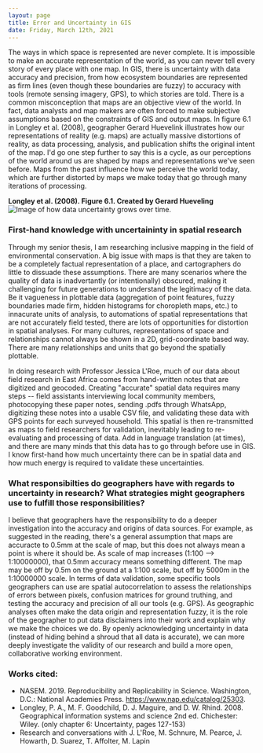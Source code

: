```yaml
---
layout: page
title: Error and Uncertainty in GIS
date: Friday, March 12th, 2021
---
```


The ways in which space is represented are never complete. It is impossible to make an accurate representation of the world, as you can never tell every story of every place with one map. In GIS, there is uncertainty with data accuracy and precision, from how ecosystem boundaries are represented as firm lines (even though these boundaries are fuzzy) to accuracy with tools (remote sensing imagery, GPS), to which stories are told. There is a common misconception that maps are an objective view of the world. In fact, data analysts and map makers are often forced to make subjective assumptions based on the constraints of GIS and output maps. In figure 6.1 in Longley et al. (2008), geographer Gerard Huevelink illustrates how our representations of reality (e.g. maps) are actually massive distortions of reality, as data processing, analysis, and publication shifts the original intent of the map.  I'd go one step further to say this is a cycle, as our perceptions of the world around us are shaped by maps and representations we've seen before. Maps from the past influence how we perceive the world today, which are further distorted by maps we make today that go through many iterations of processing.

**Longley et al. (2008). Figure 6.1. Created by Gerard Hueveling**
![Image of how data uncertainty grows over time.](https://jafreedman12.github.io/musings/longley-fig6pt1-2008.png)


### First-hand knowledge with uncertaininty in spatial research

Through my senior thesis, I am researching inclusive mapping in the field of environmental conservation. A big issue with maps is that they are taken to be a completely factual representation of a place, and cartographers do little to dissuade these assumptions. There are many scenarios where the quality of data is inadvertantly (or intentionally) obscured, making it challenging for future generations to understand the legitimacy of the data.  Be it vagueness in plottable data (aggregation of point features, fuzzy boundaries made firm, hidden histograms for choropleth maps, etc.) to innacurate units of analysis, to automations of spatial representations that are not accurately field tested, there are lots of opportunities for distortion in spatial analyses.  For many cultures, representations of space and relationships cannot always be shown in a 2D, grid-coordinate based way. There are many relationships and units that go beyond the spatially plottable.

In doing research with Professor Jessica L'Roe, much of our data about field research in East Africa comes from hand-written notes that are digitized and geocoded. Creating "accurate" spatial data requires many steps -- field assistants interviewing local community members, photocopying these paper notes, sending .pdfs through WhatsApp, digitizing these notes into a usable CSV file, and validating these data with GPS points for each surveyed household. This spatial is then re-transmitted as maps to field researchers for validation, inevitably leading to re-evaluating and processing of data. Add in language translation (at times), and there are many minds that this data has to go through before use in GIS. I know first-hand how much uncertainty there can be in spatial data and how much energy is required to validate these uncertainties. 


### What responsibilties do geographers have with regards to uncertainty in research? What strategies might geographers use to fulfill those responsibilities?

I believe that geographers have the responsibility to do a deeper investigation into the accuracy and origins of data sources. For example, as suggested in the reading, there's a general assumption that maps are accuracte to 0.5mm at the scale of map, but this does not always mean a point is where it should be. As scale of map increases (1:100 --> 1:10000000), that 0.5mm accuracy means something different. The map may be off by 0.5m on the ground at a 1:100 scale, but off by 5000m in the 1:10000000 scale. In terms of data validation, some specific tools geographers can use are spatial autocorrelation to assess the relationships of errors between pixels, confusion matrices for ground truthing, and testing the accuracy and precision of all our tools (e.g. GPS). As geographic analyses often make the data origin and representation fuzzy, it is the role of the geographer to put data disclaimers into their work and explain why we make the choices we do. By openly acknowledging uncertainty in data (instead of hiding behind a shroud that all data is accurate), we can more deeply investigate the validity of our research and build a more open, collaborative working environment.


### Works cited:

- NASEM. 2019. Reproducibility and Replicability in Science. Washington, D.C.: National Academies Press. https://www.nap.edu/catalog/25303.
- Longley, P. A., M. F. Goodchild, D. J. Maguire, and D. W. Rhind. 2008. Geographical information systems and science 2nd ed. Chichester: Wiley. (only chapter 6: Uncertainty, pages 127-153)
- Research and conversations with J. L'Roe, M. Schnure, M. Pearce, J. Howarth, D. Suarez, T. Affolter, M. Lapin
